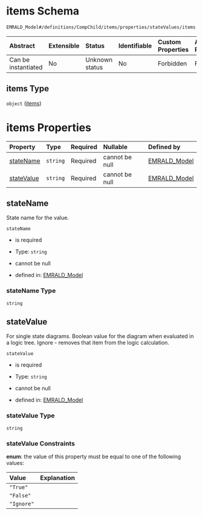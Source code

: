 # items Schema

```txt
EMRALD_Model#/definitions/CompChild/items/properties/stateValues/items
```



| Abstract            | Extensible | Status         | Identifiable | Custom Properties | Additional Properties | Access Restrictions | Defined In                                                                                                    |
| :------------------ | :--------- | :------------- | :----------- | :---------------- | :-------------------- | :------------------ | :------------------------------------------------------------------------------------------------------------ |
| Can be instantiated | No         | Unknown status | No           | Forbidden         | Forbidden             | none                | [EMRALD_JsonSchemaV3_0.json*](../../../../../Emrald-UI/out/EMRALD_JsonSchemaV3_0.json "open original schema") |

## items Type

`object` ([items](emrald_jsonschemav3\_0-definitions-compchild-items-properties-statevalues-items.md))

# items Properties

| Property                  | Type     | Required | Nullable       | Defined by                                                                                                                                                                                                             |
| :------------------------ | :------- | :------- | :------------- | :--------------------------------------------------------------------------------------------------------------------------------------------------------------------------------------------------------------------- |
| [stateName](#statename)   | `string` | Required | cannot be null | [EMRALD_Model](emrald_jsonschemav3_0-definitions-compchild-items-properties-statevalues-items-properties-statename.md "EMRALD_Model#/definitions/CompChild/items/properties/stateValues/items/properties/stateName")   |
| [stateValue](#statevalue) | `string` | Required | cannot be null | [EMRALD_Model](emrald_jsonschemav3_0-definitions-compchild-items-properties-statevalues-items-properties-statevalue.md "EMRALD_Model#/definitions/CompChild/items/properties/stateValues/items/properties/stateValue") |

## stateName

State name for the value.

`stateName`

*   is required

*   Type: `string`

*   cannot be null

*   defined in: [EMRALD_Model](emrald_jsonschemav3\_0-definitions-compchild-items-properties-statevalues-items-properties-statename.md "EMRALD_Model#/definitions/CompChild/items/properties/stateValues/items/properties/stateName")

### stateName Type

`string`

## stateValue

For single state diagrams. Boolean value for the diagram when evaluated in a logic tree. Ignore - removes that item from the logic calculation.

`stateValue`

*   is required

*   Type: `string`

*   cannot be null

*   defined in: [EMRALD_Model](emrald_jsonschemav3\_0-definitions-compchild-items-properties-statevalues-items-properties-statevalue.md "EMRALD_Model#/definitions/CompChild/items/properties/stateValues/items/properties/stateValue")

### stateValue Type

`string`

### stateValue Constraints

**enum**: the value of this property must be equal to one of the following values:

| Value      | Explanation |
| :--------- | :---------- |
| `"True"`   |             |
| `"False"`  |             |
| `"Ignore"` |             |
